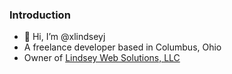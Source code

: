 ### Introduction
- 👋 Hi, I’m @xlindseyj
- A freelance developer based in Columbus, Ohio
- Owner of [Lindsey Web Solutions, LLC](https://www.lindseywebsolutions.com)

